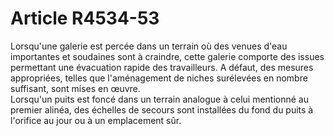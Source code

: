 # Article R4534-53

  
Lorsqu'une galerie est percée dans un terrain où des venues d'eau importantes et soudaines sont à craindre, cette galerie comporte des issues permettant une évacuation rapide des travailleurs. A défaut, des mesures appropriées, telles que l'aménagement de niches surélevées en nombre suffisant, sont mises en œuvre.   
Lorsqu'un puits est foncé dans un terrain analogue à celui mentionné au premier alinéa, des échelles de secours sont installées du fond du puits à l'orifice au jour ou à un emplacement sûr.